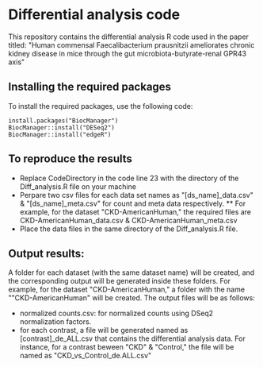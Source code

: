 # Differential analysis code

This repository contains the differential analysis R code used in the paper titled: "Human commensal Faecalibacterium prausnitzii ameliorates chronic kidney disease in mice through the gut microbiota-butyrate-renal GPR43 axis"


## Installing the required packages
To install the required packages, use the following code:
```
install.packages("BiocManager")
BiocManager::install("DESeq2")
BiocManager::install("edgeR")
```

## To reproduce the results
* Replace CodeDirectory in the code line 23 with the directory of the Diff_analysis.R file on your machine
* Perpare two csv files for each data set names as "[ds_name]_data.csv" & "[ds_name]_meta.csv" for count and meta data respectively.
** For example, for the dataset "CKD-AmericanHuman," the required files are CKD-AmericanHuman_data.csv & CKD-AmericanHuman_meta.csv
* Place the data files in the same directory of the Diff_analysis.R file.

## Output results:
A folder for each dataset (with the same dataset name) will be created, and the corresponding output will be generated inside these folders.
For example, for the dataset "CKD-AmericanHuman," a folder with the name ""CKD-AmericanHuman" will be created. The output files will be as follows:
* normalized counts.csv: for normalized counts using DSeq2 normalization factors.
* for each contrast, a file will be generated named as [contrast]_de_ALL.csv that contains the differential analysis data. For instance, for a contrast beween "CKD" & "Control," the file will be named as "CKD_vs_Control_de.ALL.csv"


